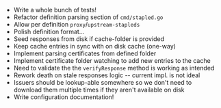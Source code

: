 * Write a whole bunch of tests!
* Refactor definition parsing section of `cmd/stapled.go`
* Allow per definition `proxy`/`upstream-stapleds`
* Polish definition format...
* Seed responses from disk if cache-folder is provided
* Keep cache entries in sync with on disk cache (one-way)
* Implement parsing certificates from defined folder
* Implement certificate folder watching to add new entries to the cache
* Need to validate the the `verifyResponse` method is working as intended
* Rework death on stale responses logic -- current impl. is not ideal
* Issuers should be lookup-able somewhere so we don't need to download them multiple
  times if they aren't available on disk
* Write configuration documentation!
